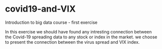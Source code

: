 # covid19-and-VIX
Introduction to big data course - first exercise

In this exercise we should have found any intresting connection between the Covid-19 spreading data to any stock or index in the market.
we choose to present the connection between the virus spread and VIX index.
